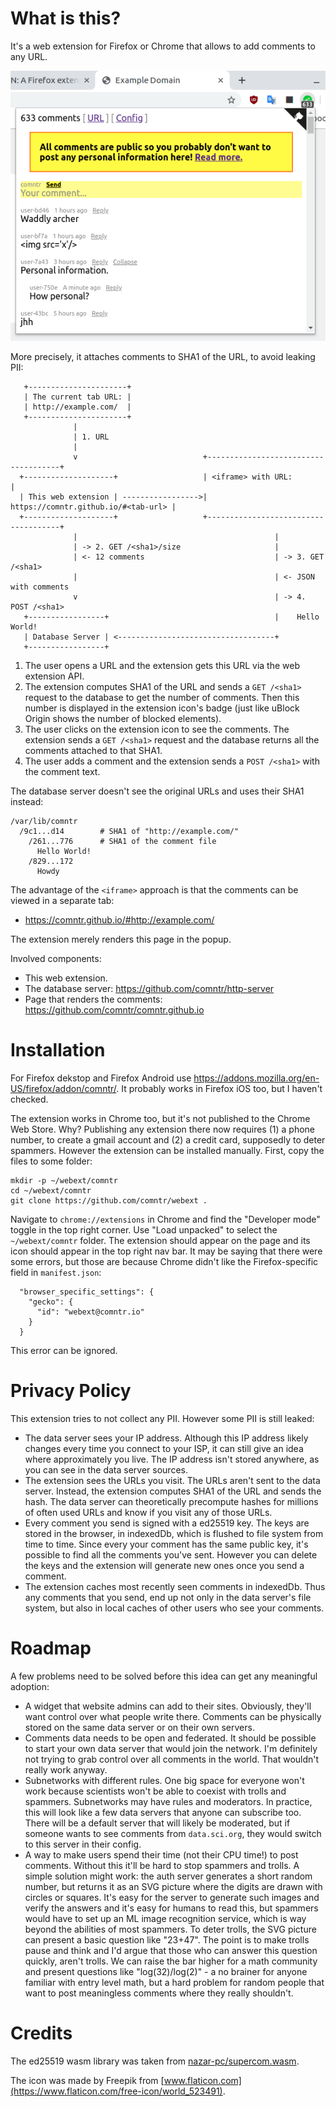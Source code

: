 # What is this?

It's a web extension for Firefox or Chrome that allows to add comments to any URL.

![](docs/screenshot.png)

More precisely, it attaches comments to SHA1 of the URL, to avoid leaking PII:

```
   +----------------------+
   | The current tab URL: |
   | http://example.com/  |
   +----------------------+
              |
              | 1. URL
              |
              v                            +-------------------------------------+
  +--------------------+                   | <iframe> with URL:                  |
  | This web extension | ----------------->| https://comntr.github.io/#<tab-url> |
  +--------------------+                   +-------------------------------------+
              |                                            |
              | -> 2. GET /<sha1>/size                     |
              | <- 12 comments                             | -> 3. GET /<sha1>
              |                                            | <- JSON with comments
              v                                            | -> 4. POST /<sha1>
   +-----------------+                                     |    Hello World!
   | Database Server | <-----------------------------------+
   +-----------------+
```

1. The user opens a URL and the extension gets this URL via the web extension API.
2. The extension computes SHA1 of the URL and sends a `GET /<sha1>` request to the database to get the number of comments. Then this number is displayed in the extension icon's badge (just like uBlock Origin shows the number of blocked elements).
3. The user clicks on the extension icon to see the comments. The extension sends a `GET /<sha1>` request and the database returns all the comments attached to that SHA1.
4. The user adds a comment and the extension  sends a `POST /<sha1>` with the comment text.

The database server doesn't see the original URLs and uses their SHA1 instead:

```
/var/lib/comntr
  /9c1...d14        # SHA1 of "http://example.com/"
    /261...776      # SHA1 of the comment file
      Hello World!
    /829...172
      Howdy
```

The advantage of the `<iframe>` approach is that the comments can be viewed in a separate tab:

- https://comntr.github.io/#http://example.com/

The extension merely renders this page in the popup.

Involved components:
- This web extension.
- The database server: https://github.com/comntr/http-server
- Page that renders the comments: https://github.com/comntr/comntr.github.io

# Installation

For Firefox dekstop and Firefox Android use https://addons.mozilla.org/en-US/firefox/addon/comntr/. It probably works in Firefox iOS too, but I haven't checked.

The extension works in Chrome too, but it's not published to the Chrome Web Store. Why? Publishing any extension there now requires (1) a phone number, to create a gmail account and (2) a credit card, supposedly to deter spammers. However the extension can be installed manually. First, copy the files to some folder:

```
mkdir -p ~/webext/comntr
cd ~/webext/comntr
git clone https://github.com/comntr/webext .
```

Navigate to `chrome://extensions` in Chrome and find the "Developer mode" toggle in the top right corner. Use "Load unpacked" to select the `~/webext/comntr` folder. The extension should appear on the page and its icon should appear in the top right nav bar. It may be saying that there were some errors, but those are because Chrome didn't like the Firefox-specific field in `manifest.json`:

```
  "browser_specific_settings": {
    "gecko": {
      "id": "webext@comntr.io"
    }
  }
```

This error can be ignored.

# Privacy Policy

This extension tries to not collect any PII. However some PII is still leaked:

- The data server sees your IP address. Although this IP address likely changes every time you connect to your ISP, it can still give an idea where approximately you live. The IP address isn't stored anywhere, as you can see in the data server sources.
- The extension sees the URLs you visit. The URLs aren't sent to the data server. Instead, the extension computes SHA1 of the URL and sends the hash. The data server can theoretically precompute hashes for millions of often used URLs and know if you visit any of those URLs.
- Every comment you send is signed with a ed25519 key. The keys are stored in the browser, in indexedDb, which is flushed to file system from time to time. Since every your comment has the same public key, it's possible to find all the comments you've sent. However you can delete the keys and the extension will generate new ones once you send a comment.
- The extension caches most recently seen comments in indexedDb. Thus any comments that you send, end up not only in the data server's file system, but also in local caches of other users who see your comments.

# Roadmap

A few problems need to be solved before this idea can get any meaningful adoption:

- A widget that website admins can add to their sites. Obviously, they'll want control over what people write there. Comments can be physically stored on the same data server or on their own servers.
- Comments data needs to be open and federated. It should be possible to start your own data server that would join the network. I'm definitely not trying to grab control over all comments in the world. That wouldn't really work anyway.
- Subnetworks with different rules. One big space for everyone won't work because scientists won't be able to coexist with trolls and spammers. Subnetworks may have rules and moderators. In practice, this will look like a few data servers that anyone can subscribe too. There will be a default server that will likely be moderated, but if someone wants to see comments from `data.sci.org`, they would switch to this server in their config.
- A way to make users spend their time (not their CPU time!) to post comments. Without this it'll be hard to stop spammers and trolls. A simple solution might work: the auth server generates a short random number, but returns it as an SVG picture where the digits are drawn with circles or squares. It's easy for the server to generate such images and verify the answers and it's easy for humans to read this, but spammers would have to set up an ML image recognition service, which is way beyond the abilities of most spammers. To deter trolls, the SVG picture can present a basic question like "23+47". The point is to make trolls pause and think and I'd argue that those who can answer this question quickly, aren't trolls. We can raise the bar higher for a math community and present questions like "log(32)/log(2)" - a no brainer for anyone familiar with entry level math, but a hard problem for random people that want to post meaningless comments where they really shouldn't.

# Credits

The ed25519 wasm library was taken from [nazar-pc/supercom.wasm](https://github.com/nazar-pc/supercop.wasm).

The icon was made by Freepik from [www.flaticon.com](https://www.flaticon.com/free-icon/world_523491).
